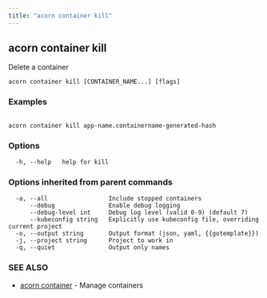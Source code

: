 ```yaml
---
title: "acorn container kill"
---
```

## acorn container kill

Delete a container

```
acorn container kill [CONTAINER_NAME...] [flags]
```

### Examples

```

acorn container kill app-name.containername-generated-hash
```

### Options

```
  -h, --help   help for kill
```

### Options inherited from parent commands

```
  -a, --all                 Include stopped containers
      --debug               Enable debug logging
      --debug-level int     Debug log level (valid 0-9) (default 7)
      --kubeconfig string   Explicitly use kubeconfig file, overriding current project
  -o, --output string       Output format (json, yaml, {{gotemplate}})
  -j, --project string      Project to work in
  -q, --quiet               Output only names
```

### SEE ALSO

* [acorn container](acorn_container.md)	 - Manage containers

